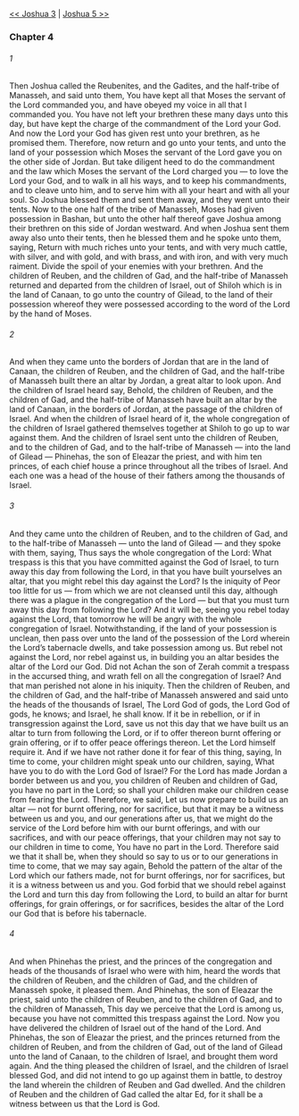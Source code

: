 [<< Joshua 3](Joshua%203)  |  [Joshua 5 >>](Joshua%205)

### Chapter 4
###### 1
Then Joshua called the Reubenites, and the Gadites, and the half-tribe of Manasseh, and said unto them, You have kept all that Moses the servant of the Lord commanded you, and have obeyed my voice in all that I commanded you. You have not left your brethren these many days unto this day, but have kept the charge of the commandment of the Lord your God. And now the Lord your God has given rest unto your brethren, as he promised them. Therefore, now return and go unto your tents, and unto the land of your possession which Moses the servant of the Lord gave you on the other side of Jordan. But take diligent heed to do the commandment and the law which Moses the servant of the Lord charged you — to love the Lord your God, and to walk in all his ways, and to keep his commandments, and to cleave unto him, and to serve him with all your heart and with all your soul. So Joshua blessed them and sent them away, and they went unto their tents. Now to the one half of the tribe of Manasseh, Moses had given possession in Bashan, but unto the other half thereof gave Joshua among their brethren on this side of Jordan westward. And when Joshua sent them away also unto their tents, then he blessed them and he spoke unto them, saying, Return with much riches unto your tents, and with very much cattle, with silver, and with gold, and with brass, and with iron, and with very much raiment. Divide the spoil of your enemies with your brethren. And the children of Reuben, and the children of Gad, and the half-tribe of Manasseh returned and departed from the children of Israel, out of Shiloh which is in the land of Canaan, to go unto the country of Gilead, to the land of their possession whereof they were possessed according to the word of the Lord by the hand of Moses.

###### 2
And when they came unto the borders of Jordan that are in the land of Canaan, the children of Reuben, and the children of Gad, and the half-tribe of Manasseh built there an altar by Jordan, a great altar to look upon. And the children of Israel heard say, Behold, the children of Reuben, and the children of Gad, and the half-tribe of Manasseh have built an altar by the land of Canaan, in the borders of Jordan, at the passage of the children of Israel. And when the children of Israel heard of it, the whole congregation of the children of Israel gathered themselves together at Shiloh to go up to war against them. And the children of Israel sent unto the children of Reuben, and to the children of Gad, and to the half-tribe of Manasseh — into the land of Gilead — Phinehas, the son of Eleazar the priest, and with him ten princes, of each chief house a prince throughout all the tribes of Israel. And each one was a head of the house of their fathers among the thousands of Israel.

###### 3
And they came unto the children of Reuben, and to the children of Gad, and to the half-tribe of Manasseh — unto the land of Gilead — and they spoke with them, saying, Thus says the whole congregation of the Lord: What trespass is this that you have committed against the God of Israel, to turn away this day from following the Lord, in that you have built yourselves an altar, that you might rebel this day against the Lord? Is the iniquity of Peor too little for us — from which we are not cleansed until this day, although there was a plague in the congregation of the Lord — but that you must turn away this day from following the Lord? And it will be, seeing you rebel today against the Lord, that tomorrow he will be angry with the whole congregation of Israel. Notwithstanding, if the land of your possession is unclean, then pass over unto the land of the possession of the Lord wherein the Lord’s tabernacle dwells, and take possession among us. But rebel not against the Lord, nor rebel against us, in building you an altar besides the altar of the Lord our God. Did not Achan the son of Zerah commit a trespass in the accursed thing, and wrath fell on all the congregation of Israel? And that man perished not alone in his iniquity. Then the children of Reuben, and the children of Gad, and the half-tribe of Manasseh answered and said unto the heads of the thousands of Israel, The Lord God of gods, the Lord God of gods, he knows; and Israel, he shall know. If it be in rebellion, or if in transgression against the Lord, save us not this day that we have built us an altar to turn from following the Lord, or if to offer thereon burnt offering or grain offering, or if to offer peace offerings thereon. Let the Lord himself require it. And if we have not rather done it for fear of this thing, saying, In time to come, your children might speak unto our children, saying, What have you to do with the Lord God of Israel? For the Lord has made Jordan a border between us and you, you children of Reuben and children of Gad, you have no part in the Lord; so shall your children make our children cease from fearing the Lord. Therefore, we said, Let us now prepare to build us an altar — not for burnt offering, nor for sacrifice, but that it may be a witness between us and you, and our generations after us, that we might do the service of the Lord before him with our burnt offerings, and with our sacrifices, and with our peace offerings, that your children may not say to our children in time to come, You have no part in the Lord. Therefore said we that it shall be, when they should so say to us or to our generations in time to come, that we may say again, Behold the pattern of the altar of the Lord which our fathers made, not for burnt offerings, nor for sacrifices, but it is a witness between us and you. God forbid that we should rebel against the Lord and turn this day from following the Lord, to build an altar for burnt offerings, for grain offerings, or for sacrifices, besides the altar of the Lord our God that is before his tabernacle.

###### 4
And when Phinehas the priest, and the princes of the congregation and heads of the thousands of Israel who were with him, heard the words that the children of Reuben, and the children of Gad, and the children of Manasseh spoke, it pleased them. And Phinehas, the son of Eleazar the priest, said unto the children of Reuben, and to the children of Gad, and to the children of Manasseh, This day we perceive that the Lord is among us, because you have not committed this trespass against the Lord. Now you have delivered the children of Israel out of the hand of the Lord. And Phinehas, the son of Eleazar the priest, and the princes returned from the children of Reuben, and from the children of Gad, out of the land of Gilead unto the land of Canaan, to the children of Israel, and brought them word again. And the thing pleased the children of Israel, and the children of Israel blessed God, and did not intend to go up against them in battle, to destroy the land wherein the children of Reuben and Gad dwelled. And the children of Reuben and the children of Gad called the altar Ed, for it shall be a witness between us that the Lord is God.
